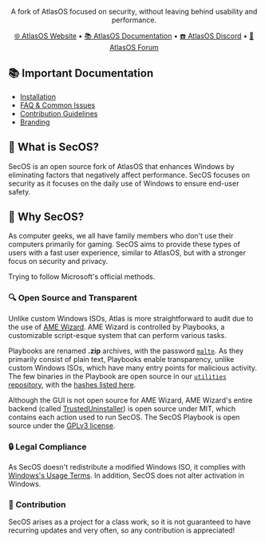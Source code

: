 <p align="center">A fork of AtlasOS focused on security, without leaving behind usability and performance.</p>

<p align="center">
  <a href="https://atlasos.net" target="_blank">🌐 AtlasOS Website</a>
  •
  <a href="https://docs.atlasos.net" target="_blank">📚 AtlasOS Documentation</a>
  •
  <a href="https://discord.atlasos.net" target="_blank">☎️ AtlasOS Discord</a>
  •
  <a href="https://forum.atlasos.net" target="_blank">💬 AtlasOS Forum</a>
</p>

## 📚 **Important Documentation**
- [Installation](https://docs.atlasos.net/getting-started/installation/)
- [FAQ & Common Issues](https://docs.atlasos.net/faq-and-troubleshooting/removed-features/)
- [Contribution Guidelines](https://docs.atlasos.net/contributions/)
- [Branding](https://docs.atlasos.net/branding/)

## 🤔 What is SecOS?
SecOS is an open source fork of AtlasOS that enhances Windows by eliminating factors that negatively affect performance. 
SecOS focuses on security as it focuses on the daily use of Windows to ensure end-user safety.

## 👀 Why SecOS?

As computer geeks, we all have family members who don't use their computers primarily for gaming. SecOS aims to provide these types of users with a fast user experience, similar to AtlasOS, but with a stronger focus on security and privacy.

Trying to follow Microsoft's official methods.

### 🔍 Open Source and Transparent

Unlike custom Windows ISOs, Atlas is more straightforward to audit due to the use of [AME Wizard](https://ameliorated.io). AME Wizard is controlled by Playbooks, a customizable script-esque system that can perform various tasks.

Playbooks are renamed **.zip** archives, with the password [`malte`](https://docs.ameliorated.io/developers/getting-started/creation.html). As they primarily consist of plain text, Playbooks enable transparency, unlike custom Windows ISOs, which have many entry points for malicious activity. The few binaries in the Playbook are open source in our [`utilities` repository](https://github.com/Atlas-OS/utilities), with the [hashes listed here](https://github.com/Atlas-OS/Atlas/blob/main/src/playbook/Executables/AtlasModules/README.md).

Although the GUI is not open source for AME Wizard, AME Wizard's entire backend (called [TrustedUninstaller](https://github.com/Ameliorated-LLC/trusted-uninstaller-cli)) is open source under MIT, which contains each action used to run SecOS. The SecOS Playbook is open source under the [GPLv3 license](https://github.com/iamcarron/SecOS/blob/main/LICENSE).

### 🔒 Legal Compliance
As SecOS doesn't redistribute a modified Windows ISO, it complies with [Windows's Usage Terms](https://www.microsoft.com/en-us/Useterms/Retail/Windows/10/UseTerms_Retail_Windows_10_English.htm). In addition, SecOS does not alter activation in Windows.

### 🤝 Contribution
SecOS arises as a project for a class work, so it is not guaranteed to have recurring updates and very often, so any contribution is appreciated!
